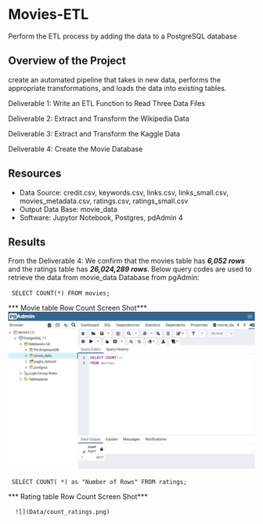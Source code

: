 # Movies-ETL
Perform the ETL process by adding the data to a PostgreSQL database 

## Overview of the Project
create an automated pipeline that takes in new data, performs the appropriate transformations, and loads the data into existing tables.

Deliverable 1: Write an ETL Function to Read Three Data Files

Deliverable 2: Extract and Transform the Wikipedia Data

Deliverable 3: Extract and Transform the Kaggle Data

Deliverable 4: Create the Movie Database


## Resources
- Data Source: credit.csv, keywords.csv, links.csv, links_small.csv, movies_metadata.csv, ratings.csv, ratings_small.csv
- Output Data Base: movie_data 
- Software: Jupytor Notebook, Postgres, pdAdmin 4

## Results
From the Deliverable 4: We confirm that the movies table has ***6,052 rows*** and the ratings table has ***26,024,289 rows***.
Below query codes are used to retrieve the data from movie_data Database from pgAdmin:

`
SELECT COUNT(*)
FROM movies;`

*** Movie table Row Count Screen Shot***
      ![](Data/count_movies.png)
      
`
SELECT COUNT( *) as "Number of Rows"
FROM ratings;`

*** Rating table Row Count Screen Shot***

      ![](Data/count_ratings.png)
